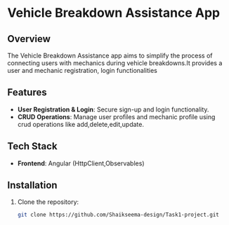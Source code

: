 # Vehicle Breakdown Assistance App

## Overview
The Vehicle Breakdown Assistance app aims to simplify the process of connecting users with mechanics during vehicle breakdowns.It provides a user and mechanic registration, login functionalities

## Features
- **User Registration & Login**: Secure sign-up and login functionality.
- **CRUD Operations**: Manage user profiles and mechanic profile using crud operations like add,delete,edit,update.

## Tech Stack
- **Frontend**: Angular (HttpClient,Observables)

## Installation
1. Clone the repository:
   ```bash
   git clone https://github.com/Shaikseema-design/Task1-project.git
